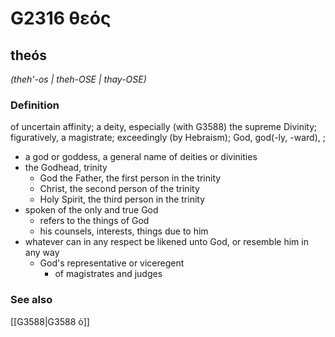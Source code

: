 # G2316 θεός

## theós

_(theh'-os | theh-OSE | thay-OSE)_

### Definition

of uncertain affinity; a deity, especially (with G3588) the supreme Divinity; figuratively, a magistrate; exceedingly (by Hebraism); God, god(-ly, -ward), ; 

- a god or goddess, a general name of deities or divinities
- the Godhead, trinity
  - God the Father, the first person in the trinity
  - Christ, the second person of the trinity
  - Holy Spirit, the third person in the trinity
- spoken of the only and true God
  - refers to the things of God
  - his counsels, interests, things due to him
- whatever can in any respect be likened unto God, or resemble him in any way
  - God's representative or viceregent
    - of magistrates and judges

### See also

[[G3588|G3588 ὁ]]
